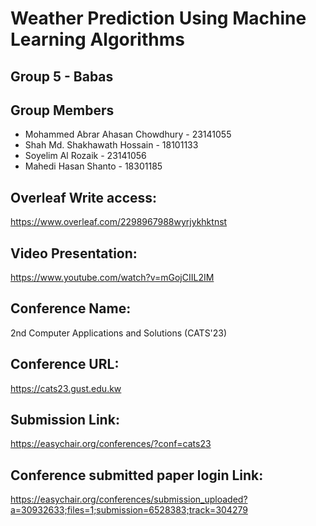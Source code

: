 # Weather Prediction Using Machine Learning Algorithms

## Group 5 - Babas

## Group Members
- Mohammed Abrar Ahasan Chowdhury - 23141055
- Shah Md. Shakhawath Hossain - 18101133
- Soyelim Al Rozaik - 23141056
- Mahedi Hasan Shanto - 18301185

## Overleaf Write access:
https://www.overleaf.com/2298967988wyrjykhktnst

## Video Presentation:
https://www.youtube.com/watch?v=mGojCIIL2IM

## Conference Name:
2nd Computer Applications and Solutions (CATS'23)

## Conference URL:
https://cats23.gust.edu.kw

## Submission Link:
https://easychair.org/conferences/?conf=cats23

## Conference submitted paper login Link:
https://easychair.org/conferences/submission_uploaded?a=30932633;files=1;submission=6528383;track=304279
